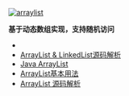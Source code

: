 
<a href="https://ibb.co/ZX6gcWf"><img src="https://i.ibb.co/dM0pkGf/arraylist.png" alt="arraylist" border="0"></a>

**基于动态数组实现，支持随机访问**

* []()
* [ArrayList & LinkedList源码解析](https://mrbird.cc/LinkedList-ArrayList%E6%BA%90%E7%A0%81%E8%A7%A3%E6%9E%90.html)
* [Java ArrayList](https://www.runoob.com/java/java-arraylist.html)
* [ArrayList基本用法](https://blog.csdn.net/GongchuangSu/article/details/51514389)
* [ArrayList 源码解析](https://www.pdai.tech/md/java/collection/java-collection-ArrayList.html)


